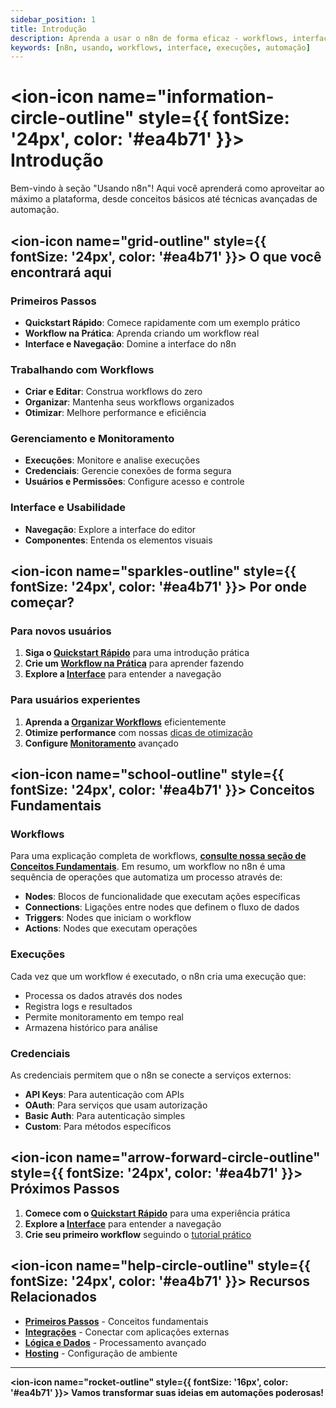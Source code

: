 ```yaml
---
sidebar_position: 1
title: Introdução
description: Aprenda a usar o n8n de forma eficaz - workflows, interface e execuções
keywords: [n8n, usando, workflows, interface, execuções, automação]
---
```


# <ion-icon name="information-circle-outline" style={{ fontSize: '24px', color: '#ea4b71' }}></ion-icon> Introdução

Bem-vindo à seção "Usando n8n"! Aqui você aprenderá como aproveitar ao máximo a plataforma, desde conceitos básicos até técnicas avançadas de automação.

## <ion-icon name="grid-outline" style={{ fontSize: '24px', color: '#ea4b71' }}></ion-icon> O que você encontrará aqui

### Primeiros Passos

- **Quickstart Rápido**: Comece rapidamente com um exemplo prático
- **Workflow na Prática**: Aprenda criando um workflow real
- **Interface e Navegação**: Domine a interface do n8n

### Trabalhando com Workflows

- **Criar e Editar**: Construa workflows do zero
- **Organizar**: Mantenha seus workflows organizados
- **Otimizar**: Melhore performance e eficiência

### Gerenciamento e Monitoramento

- **Execuções**: Monitore e analise execuções
- **Credenciais**: Gerencie conexões de forma segura
- **Usuários e Permissões**: Configure acesso e controle

### Interface e Usabilidade

- **Navegação**: Explore a interface do editor
- **Componentes**: Entenda os elementos visuais

## <ion-icon name="sparkles-outline" style={{ fontSize: '24px', color: '#ea4b71' }}></ion-icon> Por onde começar?

### Para novos usuários

1. **Siga o [Quickstart Rápido](./quickstart-rapido)** para uma introdução prática
2. **Crie um [Workflow na Prática](./workflow-na-pratica)** para aprender fazendo
3. **Explore a [Interface](./interface/)** para entender a navegação

### Para usuários experientes

1. **Aprenda a [Organizar Workflows](../workflows/organizar)** eficientemente
2. **Otimize performance** com nossas [dicas de otimização](../workflows/otimizar)
3. **Configure [Monitoramento](../monitoring/)** avançado

## <ion-icon name="school-outline" style={{ fontSize: '24px', color: '#ea4b71' }}></ion-icon> Conceitos Fundamentais

### Workflows

Para uma explicação completa de workflows, **[consulte nossa seção de Conceitos Fundamentais](../../primeiros-passos/conceitos-fundamentais)**. Em resumo, um workflow no n8n é uma sequência de operações que automatiza um processo através de:

- **Nodes**: Blocos de funcionalidade que executam ações específicas
- **Connections**: Ligações entre nodes que definem o fluxo de dados
- **Triggers**: Nodes que iniciam o workflow
- **Actions**: Nodes que executam operações

### Execuções

Cada vez que um workflow é executado, o n8n cria uma execução que:

- Processa os dados através dos nodes
- Registra logs e resultados
- Permite monitoramento em tempo real
- Armazena histórico para análise

### Credenciais

As credenciais permitem que o n8n se conecte a serviços externos:

- **API Keys**: Para autenticação com APIs
- **OAuth**: Para serviços que usam autorização
- **Basic Auth**: Para autenticação simples
- **Custom**: Para métodos específicos

## <ion-icon name="arrow-forward-circle-outline" style={{ fontSize: '24px', color: '#ea4b71' }}></ion-icon> Próximos Passos

1. **Comece com o [Quickstart Rápido](./quickstart-rapido)** para uma experiência prática
2. **Explore a [Interface](./interface/)** para entender a navegação
3. **Crie seu primeiro workflow** seguindo o [tutorial prático](./workflow-na-pratica)

## <ion-icon name="help-circle-outline" style={{ fontSize: '24px', color: '#ea4b71' }}></ion-icon> Recursos Relacionados

- **[Primeiros Passos](../../primeiros-passos/)** - Conceitos fundamentais
- **[Integrações](../../integracoes/)** - Conectar com aplicações externas
- **[Lógica e Dados](../../logica-e-dados/)** - Processamento avançado
- **[Hosting](../../hosting-n8n/)** - Configuração de ambiente

---

**<ion-icon name="rocket-outline" style={{ fontSize: '16px', color: '#ea4b71' }}></ion-icon> Vamos transformar suas ideias em automações poderosas!**
